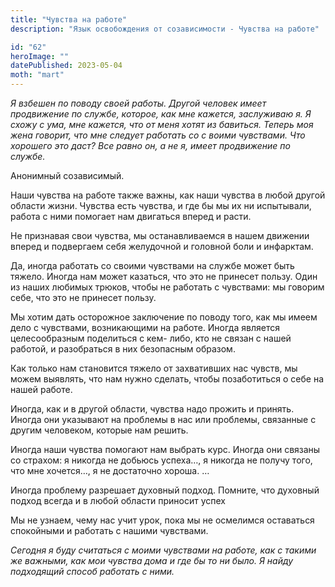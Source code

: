 ```yaml
---
title: "Чувства на работе"
description: "Язык освобождения от созависимости - Чувства на работе"

id: "62"
heroImage: ""
datePublished: 2023-05-04
moth: "mart"
---
```


_Я_ _взбешен_ _по_ _поводу_ _своей_ _работы._ _Другой_ _человек_ _имеет_
_продвижение_ _по_ _службе,_ _которое,_ _как_ _мне_ _кажется,_ _заслуживаю_
_я._ _Я_ _схожу_ _с_ _ума,_ _мне_ _кажется,_ _что_ _от_ _меня_ _хотят_ _из_
_бавиться._ _Теперь_ _моя_ _жена_ _говорит,_ _что_ _мне_ _следует_ _работать_
_со_ _с_ _воими_ _чувствами._ _Что_ _хорошего_ _это_ _даст?_ _Bсе_ _равно_
_он,_ _а_ _не_ _я,_ _имеет_ _продвижение_ _по_ _службе._

Анонимный созависимый.

Наши чувства на работе также важны, как наши чувства в любой другой области
жизни. Чувства есть чувства, и где бы мы их ни испытывали, работа с ними
помогает нам двигаться вперед и расти.

Не признавая свои чувства, мы останавливаемся в нашем движении вперед и
подвергаем себя желудочной и головной боли и инфарктам.

Да, иногда работать со своими чувствами на службе может быть тяжело. Иногда
нам может казаться, что это не принесет пользу. Один из наших любимых трюков,
чтобы не работать с чувствами: мы говорим себе, что это не принесет пользу.

Мы хотим дать осторожное заключение по поводу того, как мы имеем дело с
чувствами, возникающими на работе. Иногда является целесообразным поделиться с
кем- либо, кто не связан с нашей работой, и разобраться в них безопасным
образом.

Как только нам становится тяжело от захвативших нас чувств, мы можем выявлять,
что нам нужно сделать, чтобы позаботиться о себе на нашей работе.

Иногда, как и в другой области, чувства надо прожить и принять. Иногда они
указывают на проблемы в нас или проблемы, связанные с другим человеком,
которые нам решить.

Иногда наши чувства помогают нам выбрать курс. Иногда они связаны со страхом:
я никогда не добьюсь успеха…, я никогда не получу того, что мне хочется…, я не
достаточно хороша. …

Иногда проблему разрешает духовный подход. Помните, что духовный подход всегда
и в любой области приносит успех

Мы не узнаем, чему нас учит урок, пока мы не осмелимся оставаться спокойными и
работать с нашими чувствами.

_Сегодня_ _я_ _буду_ _считаться_ _с_ _моими_ _чувствами_ _на_ _работе,_ _как_
_с_ _такими_ _же_ _важными,_ _как_ _мои_ _чувства_ _дома_ _и_ _где_ _бы_ _то_
_ни_ _было._ _Я_ _найду_ _подходящий_ _способ_ _работать_ _с_ _ними._
